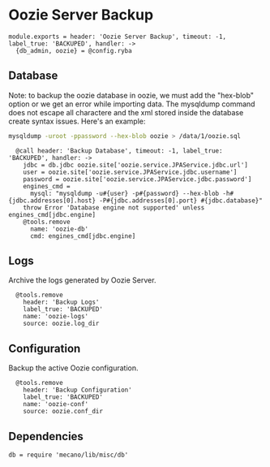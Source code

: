 
# Oozie Server Backup

    module.exports = header: 'Oozie Server Backup', timeout: -1, label_true: 'BACKUPED', handler: ->
      {db_admin, oozie} = @config.ryba

## Database

Note: to backup the oozie database in oozie, we must add the "hex-blob" option or
we get an error while importing data. The mysqldump command does not escape all
charactere and the xml stored inside the database create syntax issues. Here's
an example:

```bash
mysqldump -uroot -ppassword --hex-blob oozie > /data/1/oozie.sql
```

      @call header: 'Backup Database', timeout: -1, label_true: 'BACKUPED', handler: ->
        jdbc = db.jdbc oozie.site['oozie.service.JPAService.jdbc.url']
        user = oozie.site['oozie.service.JPAService.jdbc.username']
        password = oozie.site['oozie.service.JPAService.jdbc.password']
        engines_cmd =
          mysql: "mysqldump -u#{user} -p#{password} --hex-blob -h#{jdbc.addresses[0].host} -P#{jdbc.addresses[0].port} #{jdbc.database}"
        throw Error 'Database engine not supported' unless engines_cmd[jdbc.engine]
        @tools.remove
          name: 'oozie-db'
          cmd: engines_cmd[jdbc.engine]


## Logs

Archive the logs generated by Oozie Server.

      @tools.remove
        header: 'Backup Logs'
        label_true: 'BACKUPED'
        name: 'oozie-logs'
        source: oozie.log_dir


## Configuration

Backup the active Oozie configuration.

      @tools.remove
        header: 'Backup Configuration'
        label_true: 'BACKUPED'
        name: 'oozie-conf'
        source: oozie.conf_dir

## Dependencies

    db = require 'mecano/lib/misc/db'
